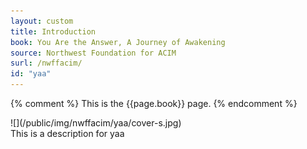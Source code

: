 ```yaml
---
layout: custom
title: Introduction
book: You Are the Answer, A Journey of Awakening
source: Northwest Foundation for ACIM
surl: /nwffacim/
id: "yaa"
---
```

{% comment %}
This is the {{page.book}} page.
{% endcomment %}

<div markdown="1" class="container content">

<div markdown="1" class="image-left">
![](/public/img/nwffacim/yaa/cover-s.jpg)
</div>

<div markdown="1" class="image-desc">
This is a description for yaa
</div>

</div>

